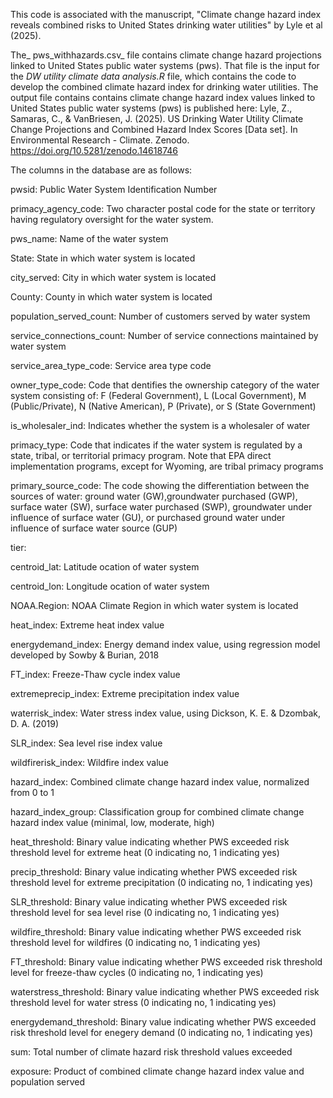 This code is associated with the manuscript, "Climate change hazard index reveals combined risks to United States drinking water utilities" by Lyle et al (2025).

The_ pws_withhazards.csv_ file contains climate change hazard projections linked to United States public water systems (pws). That file is the input for the _DW utility climate data analysis.R_ file, which contains the code to develop the combined climate hazard index for drinking water utilities. The output file contains contains climate change hazard index values linked to United States public water systems (pws) is published here: 
Lyle, Z., Samaras, C., & VanBriesen, J. (2025). US Drinking Water Utility Climate Change Projections and Combined Hazard Index Scores [Data set]. In Environmental Research - Climate. Zenodo. https://doi.org/10.5281/zenodo.14618746


The columns in the database are as follows: 

pwsid: Public Water System Identification Number

primacy_agency_code: Two character postal code for the state or territory having regulatory oversight for the water system. 

pws_name: Name of the water system

State: State in which water system is located

city_served: City in which water system is located

County: County in which water system is located

population_served_count: Number of customers served by water system

service_connections_count: Number of service connections maintained by water system

service_area_type_code: Service area type code

owner_type_code: Code that dentifies the ownership category of the water system consisting of: F (Federal Government), L (Local Government), M (Public/Private), N (Native American), P (Private), or S (State Government)

is_wholesaler_ind: Indicates whether the system is a wholesaler of water

primacy_type: Code that indicates if the water system is regulated by a state, tribal, or territorial primacy program. Note that EPA direct implementation programs, except for Wyoming, are tribal primacy programs

primary_source_code: The code showing the differentiation between the sources of water: ground water (GW),groundwater purchased (GWP), surface water (SW), surface water purchased (SWP), groundwater under influence of surface water (GU), or purchased ground water under influence of surface water source (GUP)

tier:

centroid_lat: Latitude ocation of water system

centroid_lon: Longitude ocation of water system

NOAA.Region: NOAA Climate Region in which water system is located

heat_index: Extreme heat index value

energydemand_index: Energy demand index value, using regression model developed by Sowby & Burian, 2018

FT_index: Freeze-Thaw cycle index value

extremeprecip_index: Extreme precipitation index value

waterrisk_index: Water stress index value, using Dickson, K. E. & Dzombak, D. A. (2019)

SLR_index: Sea level rise index value

wildfirerisk_index: Wildfire index value

hazard_index: Combined climate change hazard index value, normalized from 0 to 1

hazard_index_group: Classification group for combined climate change hazard index value (minimal, low, moderate, high)

heat_threshold: Binary value indicating whether PWS exceeded risk threshold level for extreme heat (0 indicating no, 1 indicating yes)

precip_threshold: Binary value indicating whether PWS exceeded risk threshold level for extreme precipitation (0 indicating no, 1 indicating yes)

SLR_threshold: Binary value indicating whether PWS exceeded risk threshold level for sea level rise (0 indicating no, 1 indicating yes)

wildfire_threshold: Binary value indicating whether PWS exceeded risk threshold level for wildfires (0 indicating no, 1 indicating yes)

FT_threshold: Binary value indicating whether PWS exceeded risk threshold level for freeze-thaw cycles (0 indicating no, 1 indicating yes)

waterstress_threshold: Binary value indicating whether PWS exceeded risk threshold level for water stress (0 indicating no, 1 indicating yes)

energydemand_threshold: Binary value indicating whether PWS exceeded risk threshold level for enegery demand (0 indicating no, 1 indicating yes)

sum: Total number of climate hazard risk threshold values exceeded

exposure: Product of combined climate change hazard index value and population served
